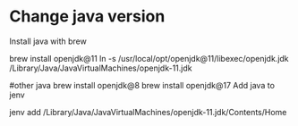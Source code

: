 # Change java version

Install java with brew

brew install openjdk@11
ln -s /usr/local/opt/openjdk@11/libexec/openjdk.jdk /Library/Java/JavaVirtualMachines/openjdk-11.jdk

#other java
brew install openjdk@8
brew install openjdk@17
Add java to jenv

jenv add /Library/Java/JavaVirtualMachines/openjdk-11.jdk/Contents/Home

#